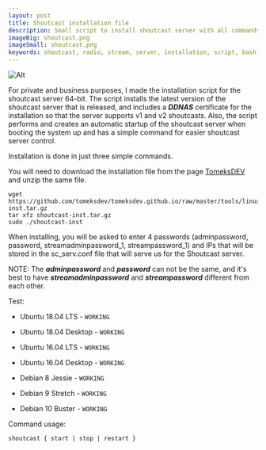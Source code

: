 ```yaml
---
layout: post
title: Shoutcast installation file
description: Small script to install shoutcast server with all commands in few lines
imageBig: shoutcast.png
imageSmall: shoutcast.png
keywords: shoutcast, radio, stream, server, installation, script, bash, ubuntu, debian, linux, DDNAS, v1, v2, stream, password
---
```


![Alt](https://tomeksdev.com/postImages/Shoutcast_1.png "Shoutcast")

For private and business purposes, I made the installation script for the shoutcast server 64-bit. The script installs the latest version of the shoutcast server that is released, and includes a **_DDNAS_** certificate for the installation so that the server supports v1 and v2 shoutcasts. Also, the script performs and creates an automatic startup of the shoutcast server when booting the system up and has a simple command for easier shoutcast server control.

Installation is done in just three simple commands.

You will need to download the installation file from the page [TomeksDEV](https://tomeksdev.com/tools/linux/shoutcast-inst.tar.gz) and unzip the same file.

```
wget https://github.com/tomeksdev/tomeksdev.github.io/raw/master/tools/linux/shoutcast-inst.tar.gz
tar xfz shoutcast-inst.tar.gz
sudo ./shoutcast-inst
```

When installing, you will be asked to enter 4 passwords (adminpassword, password, streamadminpassword_1, streampassword_1) and IPs that will be stored in the sc_serv.conf file that will serve us for the Shoutcast server.

NOTE: The **_adminpassword_** and **_password_** can not be the same, and it's best to have **_streamadminpassword_** and **_streampassword_** different from each other.

Test:

- Ubuntu 18.04 LTS - `WORKING`

- Ubuntu 18.04 Desktop - `WORKING`

- Ubuntu 16.04 LTS - `WORKING`

- Ubuntu 16.04 Desktop - `WORKING`

- Debian 8 Jessie - `WORKING`

- Debian 9 Stretch - `WORKING`

- Debian 10 Buster - `WORKING`



Command usage:

```
shoutcast { start | stop | restart }
```